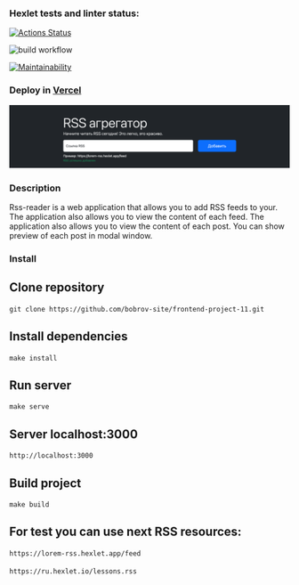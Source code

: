 ### Hexlet tests and linter status:
[![Actions Status](https://github.com/bobrov-site/frontend-project-11/actions/workflows/hexlet-check.yml/badge.svg)](https://github.com/bobrov-site/frontend-project-11/actions)

![build workflow](https://github.com/bobrov-site/frontend-project-11/actions/workflows/build.yml/badge.svg)

[![Maintainability](https://api.codeclimate.com/v1/badges/92ea574d86b929b45b52/maintainability)](https://codeclimate.com/github/bobrov-site/frontend-project-11/maintainability)

### Deploy in [Vercel](https://frontend-project-11-drab-eight.vercel.app)

![preview.png](src/preview.png)

### Description

Rss-reader is a web application that allows you to add RSS feeds to your. The application also allows you to view the content of each feed. The application also allows you to view the content of each post. You can show preview of each post in modal window.

### Install

## Clone repository
    git clone https://github.com/bobrov-site/frontend-project-11.git

## Install dependencies

    make install

## Run server
    make serve

## Server localhost:3000
    http://localhost:3000

## Build project

    make build

## For test you can use next RSS resources:
    https://lorem-rss.hexlet.app/feed
    
    https://ru.hexlet.io/lessons.rss